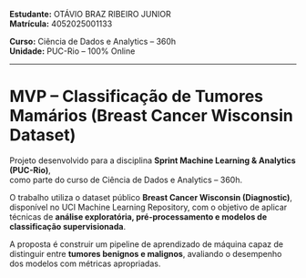 **Estudante:** OTÁVIO BRAZ RIBEIRO JUNIOR  
**Matrícula:** 4052025001133  

**Curso:** Ciência de Dados e Analytics – 360h  
**Unidade:** PUC-Rio – 100% Online  

---

# MVP – Classificação de Tumores Mamários (Breast Cancer Wisconsin Dataset)

Projeto desenvolvido para a disciplina **Sprint Machine Learning & Analytics (PUC-Rio)**,  
como parte do curso de Ciência de Dados e Analytics – 360h.  

O trabalho utiliza o dataset público **Breast Cancer Wisconsin (Diagnostic)**, disponível no UCI Machine Learning Repository, com o objetivo de aplicar técnicas de **análise exploratória, pré-processamento e modelos de classificação supervisionada**.  

A proposta é construir um pipeline de aprendizado de máquina capaz de distinguir entre **tumores benignos e malignos**, avaliando o desempenho dos modelos com métricas apropriadas.
